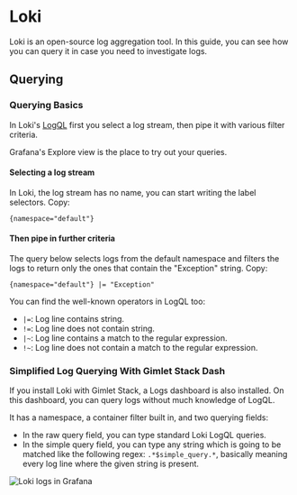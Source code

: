 # Loki

Loki is an open-source log aggregation tool. In this guide, you can see how you can query it in case you need to investigate logs.
## Querying

### Querying Basics

In Loki's [LogQL](https://grafana.com/docs/loki/latest/logql/log_queries/) first you select a log stream, then pipe it with various filter criteria.

Grafana's Explore view is the place to try out your queries.
#### Selecting a log stream

In Loki, the log stream has no name, you can start writing the label selectors. Copy:

```
{namespace="default"}
```
#### Then pipe in further criteria[​](https://book.gimlet.io/docs/platform-components/observability/loki#then-pipe-in-further-criteria "Direct link to heading")

The query below selects logs from the default namespace and filters the logs to return only the ones that contain the "Exception" string. Copy:

```
{namespace="default"} |= "Exception"
```

You can find the well-known operators in LogQL too:

- `|=`: Log line contains string.
- `!=`: Log line does not contain string.
- `|~`: Log line contains a match to the regular expression.
- `!~`: Log line does not contain a match to the regular expression.

### Simplified Log Querying With Gimlet Stack Dash

If you install Loki with Gimlet Stack, a Logs dashboard is also installed. On this dashboard, you can query logs without much knowledge of LogQL.

It has a namespace, a container filter built in, and two querying fields:

- In the raw query field, you can type standard Loki LogQL queries.
- In the simple query field, you can type any string which is going to be matched like the following regex: `.*$simple_query.*`, basically meaning every log line where the given string is present.

![Loki logs in Grafana](https://book.gimlet.io/assets/images/logs-a8baced798862c9d1eff6817f7fbd0ae.png)
